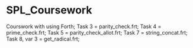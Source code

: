 # SPL_Coursework
Courswork with using Forth;
  Task 3 = parity_check.frt; 
  Task 4 = prime_check.frt;
  Task 5 = parity_check_allot.frt;
  Task 7 = string_concat.frt;
  Task 8, var 3 = get_radical.frt;
